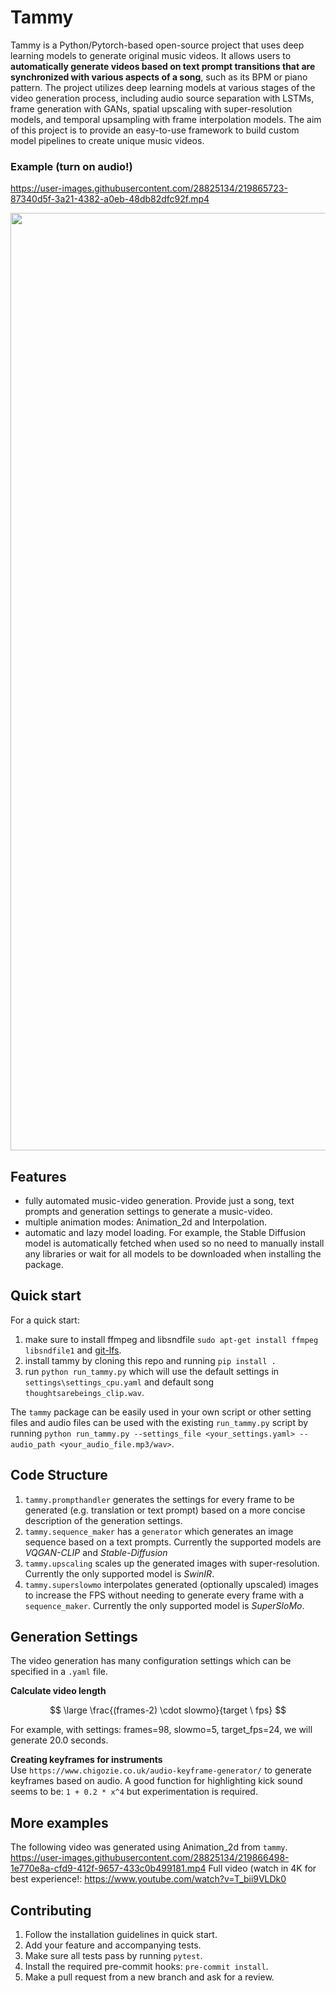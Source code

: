 # Tammy
Tammy is a Python/Pytorch-based open-source project that uses deep learning models to generate original music videos. It allows users to **automatically generate videos based on text prompt transitions that are synchronized with various aspects of a song**, such as its BPM or piano pattern. The project utilizes deep learning models at various stages of the video generation process, including audio source separation with LSTMs, frame generation with GANs, spatial upscaling with super-resolution models, and temporal upsampling with frame interpolation models. The aim of this project is to provide an easy-to-use framework to build custom model pipelines to create unique music videos.

### Example (turn on audio!) 


https://user-images.githubusercontent.com/28825134/219865723-87340d5f-3a21-4382-a0eb-48db82dfc92f.mp4   



<img src="https://user-images.githubusercontent.com/28825134/219864907-f8e5608f-e50d-4fe8-ab4a-53babec48e72.svg" width="1500">

## Features
- fully automated music-video generation. Provide just a song, text prompts and generation settings to generate a music-video.
- multiple animation modes: Animation_2d and Interpolation.
- automatic and lazy model loading. For example, the Stable Diffusion model is automatically fetched when used so no need to manually install any libraries or wait for all models to be downloaded when installing the package.


## Quick start  
For a quick start:
1. make sure to install ffmpeg and libsndfile `sudo apt-get install ffmpeg libsndfile1` and [git-lfs](https://docs.github.com/en/repositories/working-with-files/managing-large-files/installing-git-large-file-storage).
2. install tammy by cloning this repo and running `pip install .`
3. run `python run_tammy.py` which will use the default settings in `settings\settings_cpu.yaml` and default song `thoughtsarebeings_clip.wav`.

The `tammy` package can be easily used in your own script or other setting files and audio files can be used with the existing `run_tammy.py` script by running `python run_tammy.py --settings_file <your_settings.yaml> --audio_path <your_audio_file.mp3/wav>`.

## Code Structure
1. `tammy.prompthandler` generates the settings for every frame to be generated (e.g. translation or text prompt) based on a more concise description of the generation settings.
2. `tammy.sequence_maker` has a `generator` which generates an image sequence based on a text prompts. Currently the supported models are _VQGAN-CLIP_ and _Stable-Diffusion_
3. `tammy.upscaling` scales up the generated images with super-resolution. Currently the only supported model is _SwinIR_.
4. `tammy.superslowmo` interpolates generated (optionally upscaled) images to increase the FPS without needing to generate every frame with a `sequence_maker`. Currently the only supported model is _SuperSloMo_.

## Generation Settings
The video generation has many configuration settings which can be specified in a `.yaml` file.

**Calculate video length**

$$ \large  \frac{(frames-2) \cdot slowmo}{target \  fps}  $$

For example, with settings: frames=98, slowmo=5, target_fps=24, we will generate 20.0 seconds.

**Creating keyframes for instruments**  
Use `https://www.chigozie.co.uk/audio-keyframe-generator/` to generate keyframes based on audio. A good function for highlighting kick sound seems to be: `1 + 0.2 * x^4` but experimentation is required.

## More examples  
The following video was generated using Animation_2d from `tammy`.
https://user-images.githubusercontent.com/28825134/219866498-1e770e8a-cfd9-412f-9657-433c0b499181.mp4
Full video (watch in 4K for best experience!: https://www.youtube.com/watch?v=T_bii9VLDk0

## Contributing
1. Follow the installation guidelines in quick start.
2. Add your feature and accompanying tests.
3. Make sure all tests pass by running `pytest`.
3. Install the required pre-commit hooks: `pre-commit install`.
4. Make a pull request from a new branch and ask for a review.
